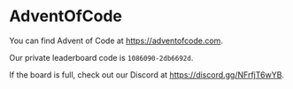 # AdventOfCode
You can find Advent of Code at https://adventofcode.com.

Our private leaderboard code is `1086090-2db6692d`.

If the board is full, check out our Discord at https://discord.gg/NFrfjT6wYB. 
